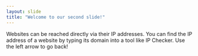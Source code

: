 ```yaml
---
layout: slide
title: "Welcome to our second slide!"
---
```

Websites can be reached directly via their IP addresses. You can find the IP address of a website by typing its domain into a tool like IP Checker.
Use the left arrow to go back!

